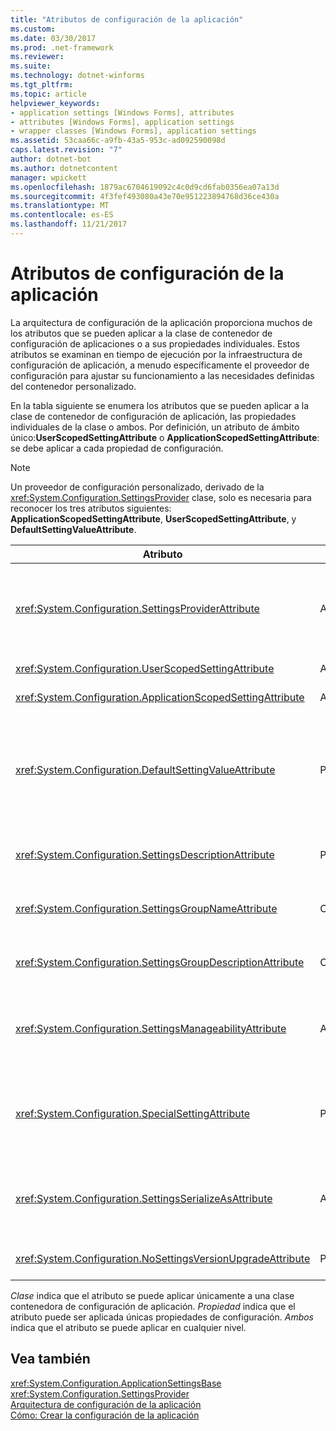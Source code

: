 ```yaml
---
title: "Atributos de configuración de la aplicación"
ms.custom: 
ms.date: 03/30/2017
ms.prod: .net-framework
ms.reviewer: 
ms.suite: 
ms.technology: dotnet-winforms
ms.tgt_pltfrm: 
ms.topic: article
helpviewer_keywords:
- application settings [Windows Forms], attributes
- attributes [Windows Forms], application settings
- wrapper classes [Windows Forms], application settings
ms.assetid: 53caa66c-a9fb-43a5-953c-ad092590098d
caps.latest.revision: "7"
author: dotnet-bot
ms.author: dotnetcontent
manager: wpickett
ms.openlocfilehash: 1879ac6704619092c4c0d9cd6fab0356ea07a13d
ms.sourcegitcommit: 4f3fef493080a43e70e951223894768d36ce430a
ms.translationtype: MT
ms.contentlocale: es-ES
ms.lasthandoff: 11/21/2017
---
```

# <a name="application-settings-attributes"></a>Atributos de configuración de la aplicación
La arquitectura de configuración de la aplicación proporciona muchos de los atributos que se pueden aplicar a la clase de contenedor de configuración de aplicaciones o a sus propiedades individuales. Estos atributos se examinan en tiempo de ejecución por la infraestructura de configuración de aplicación, a menudo específicamente el proveedor de configuración para ajustar su funcionamiento a las necesidades definidas del contenedor personalizado.  
  
 En la tabla siguiente se enumera los atributos que se pueden aplicar a la clase de contenedor de configuración de aplicación, las propiedades individuales de la clase o ambos. Por definición, un atributo de ámbito único:**UserScopedSettingAttribute** o **ApplicationScopedSettingAttribute**: se debe aplicar a cada propiedad de configuración.  
  
> [!NOTE]
>  Un proveedor de configuración personalizado, derivado de la <xref:System.Configuration.SettingsProvider> clase, solo es necesaria para reconocer los tres atributos siguientes: **ApplicationScopedSettingAttribute**, **UserScopedSettingAttribute**, y **DefaultSettingValueAttribute**.  
  
|Atributo|Destino|Descripción|  
|---------------|------------|-----------------|  
|<xref:System.Configuration.SettingsProviderAttribute>|Ambos|Especifica el nombre corto del proveedor de configuración que se usará para la persistencia.<br /><br /> Si no se proporciona este atributo, el proveedor predeterminado, <xref:System.Configuration.LocalFileSettingsProvider>, se da por hecho.|  
|<xref:System.Configuration.UserScopedSettingAttribute>|Ambos|Define una propiedad como una configuración de aplicación de ámbito de usuario.|  
|<xref:System.Configuration.ApplicationScopedSettingAttribute>|Ambos|Define una propiedad como una configuración de aplicación de ámbito de la aplicación.|  
|<xref:System.Configuration.DefaultSettingValueAttribute>|Propiedad|Especifica una cadena que se puede deserializar por el proveedor en el valor predeterminado codificado de forma rígida para esta propiedad.<br /><br /> El <xref:System.Configuration.LocalFileSettingsProvider> no requiere este atributo y reemplazará cualquier valor proporcionado por este atributo si hay un valor ya guardado.|  
|<xref:System.Configuration.SettingsDescriptionAttribute>|Propiedad|Proporciona la comprobación descriptiva para una configuración individual, utilizada principalmente por herramientas en tiempo de diseño y tiempo de ejecución.|  
|<xref:System.Configuration.SettingsGroupNameAttribute>|Clase|Proporciona un nombre explícito para un grupo de configuración. Si este atributo no se encuentra, <xref:System.Configuration.ApplicationSettingsBase> utiliza el nombre de clase de contenedor.|  
|<xref:System.Configuration.SettingsGroupDescriptionAttribute>|Clase|Proporciona la comprobación descriptiva para un grupo de configuración, que se usa principalmente por herramientas en tiempo de diseño y tiempo de ejecución.|  
|<xref:System.Configuration.SettingsManageabilityAttribute>|Ambos|Especifica cero o más servicios de facilidad de uso que se deben proporcionar para la propiedad o un grupo de configuración. Los servicios disponibles se describen en la <xref:System.Configuration.SettingsManageability> enumeración.|  
|<xref:System.Configuration.SpecialSettingAttribute>|Propiedad|Indica que una configuración pertenece a una categoría especial predefinida, como una cadena de conexión, que se sugiere un procesamiento especial por el proveedor de configuración. Las categorías predefinidas para este atributo se definen mediante el <xref:System.Configuration.SpecialSetting> enumeración.|  
|<xref:System.Configuration.SettingsSerializeAsAttribute>|Ambos|Especifica un mecanismo de serialización preferido para una propiedad o un grupo de configuración. Los mecanismos de serialización disponibles se definen mediante el <xref:System.Configuration.SettingsSerializeAs> enumeración.|  
|<xref:System.Configuration.NoSettingsVersionUpgradeAttribute>|Propiedad|Especifica que un proveedor de configuración debe deshabilitar todas las funciones de actualización de aplicación para la propiedad marcada.|  
  
 *Clase* indica que el atributo se puede aplicar únicamente a una clase contenedora de configuración de aplicación. *Propiedad* indica que el atributo puede ser aplicada únicas propiedades de configuración. *Ambos* indica que el atributo se puede aplicar en cualquier nivel.  
  
## <a name="see-also"></a>Vea también  
 <xref:System.Configuration.ApplicationSettingsBase>  
 <xref:System.Configuration.SettingsProvider>  
 [Arquitectura de configuración de la aplicación](../../../../docs/framework/winforms/advanced/application-settings-architecture.md)  
 [Cómo: Crear la configuración de la aplicación](http://msdn.microsoft.com/en-us/53b3af80-1c02-4e35-99c6-787663148945)
